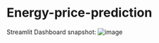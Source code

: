 # Energy-price-prediction
Streamlit Dashboard snapshot:
![image](https://github.com/DDKson/Energy-price-prediction/assets/92723196/c84ef0f6-5632-4f77-b0f5-cae896bdd626)
